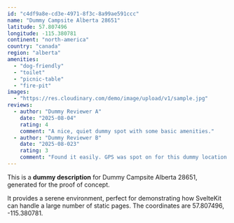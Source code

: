 ```yaml
---
id: "c4df9a8e-cd3e-4971-8f3c-8a99ae591ccc"
name: "Dummy Campsite Alberta 28651"
latitude: 57.807496
longitude: -115.380781
continent: "north-america"
country: "canada"
region: "alberta"
amenities:
  - "dog-friendly"
  - "toilet"
  - "picnic-table"
  - "fire-pit"
images:
  - "https://res.cloudinary.com/demo/image/upload/v1/sample.jpg"
reviews:
  - author: "Dummy Reviewer A"
    date: "2025-08-04"
    rating: 4
    comment: "A nice, quiet dummy spot with some basic amenities."
  - author: "Dummy Reviewer B"
    date: "2025-08-023"
    rating: 3
    comment: "Found it easily. GPS was spot on for this dummy location."
---
```


This is a **dummy description** for Dummy Campsite Alberta 28651, generated for the proof of concept.

It provides a serene environment, perfect for demonstrating how SvelteKit can handle a large number of static pages. The coordinates are 57.807496, -115.380781.
